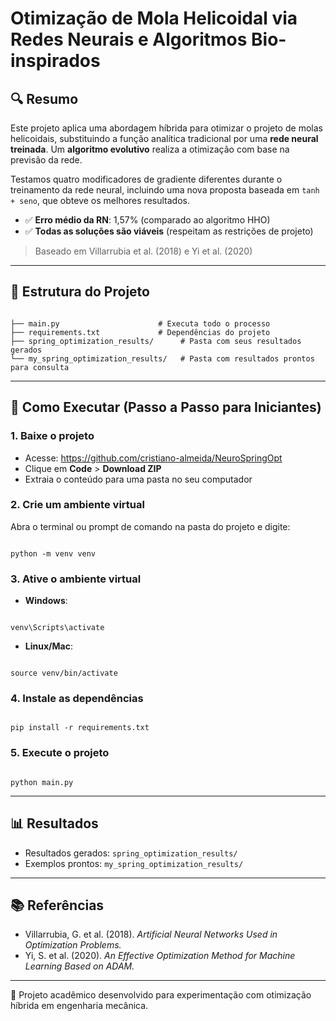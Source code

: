 # Otimização de Mola Helicoidal via Redes Neurais e Algoritmos Bio-inspirados

## 🔍 Resumo

Este projeto aplica uma abordagem híbrida para otimizar o projeto de molas helicoidais, substituindo a função analítica tradicional por uma **rede neural treinada**. Um **algoritmo evolutivo** realiza a otimização com base na previsão da rede.

Testamos quatro modificadores de gradiente diferentes durante o treinamento da rede neural, incluindo uma nova proposta baseada em `tanh + seno`, que obteve os melhores resultados.

- ✅ **Erro médio da RN**: 1,57% (comparado ao algoritmo HHO)
- ✅ **Todas as soluções são viáveis** (respeitam as restrições de projeto)

> Baseado em Villarrubia et al. (2018) e Yi et al. (2020)

---

## 📁 Estrutura do Projeto

```

├── main.py                      # Executa todo o processo
├── requirements.txt             # Dependências do projeto
├── spring_optimization_results/      # Pasta com seus resultados gerados
└── my_spring_optimization_results/   # Pasta com resultados prontos para consulta

```

---

## 🚀 Como Executar (Passo a Passo para Iniciantes)

### 1. Baixe o projeto

- Acesse: https://github.com/cristiano-almeida/NeuroSpringOpt
- Clique em **Code** > **Download ZIP**
- Extraia o conteúdo para uma pasta no seu computador

### 2. Crie um ambiente virtual

Abra o terminal ou prompt de comando na pasta do projeto e digite:

```

python -m venv venv

```

### 3. Ative o ambiente virtual

- **Windows**:
```

venv\Scripts\activate

```

- **Linux/Mac**:
```

source venv/bin/activate

```

### 4. Instale as dependências

```

pip install -r requirements.txt

```

### 5. Execute o projeto

```

python main.py

```

---

## 📊 Resultados

- Resultados gerados: `spring_optimization_results/`
- Exemplos prontos: `my_spring_optimization_results/`

---

## 📚 Referências

- Villarrubia, G. et al. (2018). *Artificial Neural Networks Used in Optimization Problems.*
- Yi, S. et al. (2020). *An Effective Optimization Method for Machine Learning Based on ADAM.*

---

🔧 Projeto acadêmico desenvolvido para experimentação com otimização híbrida em engenharia mecânica.
```
